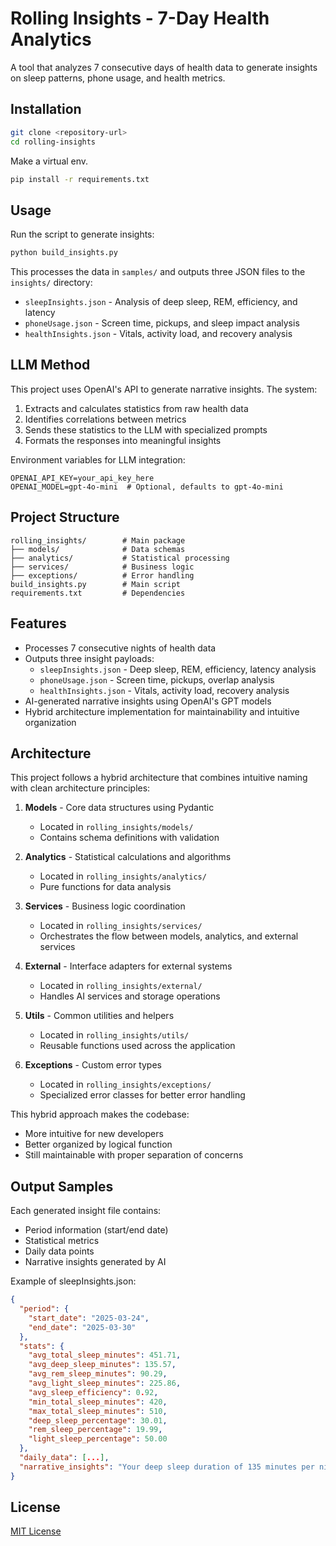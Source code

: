 # Rolling Insights - 7-Day Health Analytics

A tool that analyzes 7 consecutive days of health data to generate insights on sleep patterns, phone usage, and health metrics.

## Installation

```bash
git clone <repository-url>
cd rolling-insights
```

Make a virtual env.
```bash
pip install -r requirements.txt
```

## Usage

Run the script to generate insights:

```bash
python build_insights.py
```

This processes the data in `samples/` and outputs three JSON files to the `insights/` directory:
- `sleepInsights.json` - Analysis of deep sleep, REM, efficiency, and latency
- `phoneUsage.json` - Screen time, pickups, and sleep impact analysis
- `healthInsights.json` - Vitals, activity load, and recovery analysis

## LLM Method

This project uses OpenAI's API to generate narrative insights. The system:
1. Extracts and calculates statistics from raw health data
2. Identifies correlations between metrics
3. Sends these statistics to the LLM with specialized prompts
4. Formats the responses into meaningful insights

Environment variables for LLM integration:
```
OPENAI_API_KEY=your_api_key_here
OPENAI_MODEL=gpt-4o-mini  # Optional, defaults to gpt-4o-mini
```

## Project Structure

```
rolling_insights/        # Main package
├── models/              # Data schemas
├── analytics/           # Statistical processing
├── services/            # Business logic
├── exceptions/          # Error handling
build_insights.py        # Main script
requirements.txt         # Dependencies
```

## Features

- Processes 7 consecutive nights of health data
- Outputs three insight payloads:
  - `sleepInsights.json` - Deep sleep, REM, efficiency, latency analysis
  - `phoneUsage.json` - Screen time, pickups, overlap analysis
  - `healthInsights.json` - Vitals, activity load, recovery analysis
- AI-generated narrative insights using OpenAI's GPT models
- Hybrid architecture implementation for maintainability and intuitive organization

## Architecture

This project follows a hybrid architecture that combines intuitive naming with clean architecture principles:

1. **Models** - Core data structures using Pydantic
   - Located in `rolling_insights/models/`
   - Contains schema definitions with validation

2. **Analytics** - Statistical calculations and algorithms
   - Located in `rolling_insights/analytics/`
   - Pure functions for data analysis

3. **Services** - Business logic coordination
   - Located in `rolling_insights/services/`
   - Orchestrates the flow between models, analytics, and external services

4. **External** - Interface adapters for external systems
   - Located in `rolling_insights/external/`
   - Handles AI services and storage operations

5. **Utils** - Common utilities and helpers
   - Located in `rolling_insights/utils/`
   - Reusable functions used across the application

6. **Exceptions** - Custom error types
   - Located in `rolling_insights/exceptions/`
   - Specialized error classes for better error handling

This hybrid approach makes the codebase:
- More intuitive for new developers
- Better organized by logical function
- Still maintainable with proper separation of concerns

## Output Samples

Each generated insight file contains:
- Period information (start/end date)
- Statistical metrics
- Daily data points
- Narrative insights generated by AI

Example of sleepInsights.json:
```json
{
  "period": {
    "start_date": "2025-03-24",
    "end_date": "2025-03-30"
  },
  "stats": {
    "avg_total_sleep_minutes": 451.71,
    "avg_deep_sleep_minutes": 135.57,
    "avg_rem_sleep_minutes": 90.29,
    "avg_light_sleep_minutes": 225.86,
    "avg_sleep_efficiency": 0.92,
    "min_total_sleep_minutes": 420,
    "max_total_sleep_minutes": 510,
    "deep_sleep_percentage": 30.01,
    "rem_sleep_percentage": 19.99,
    "light_sleep_percentage": 50.00
  },
  "daily_data": [...],
  "narrative_insights": "Your deep sleep duration of 135 minutes per night exceeds the adult average of 90 minutes, suggesting excellent slow-wave sleep that contributes to memory consolidation and cellular repair. Your sleep efficiency of 92% is exceptional, indicating minimal disruptions once asleep..."
}
```

## License

[MIT License](LICENSE) 